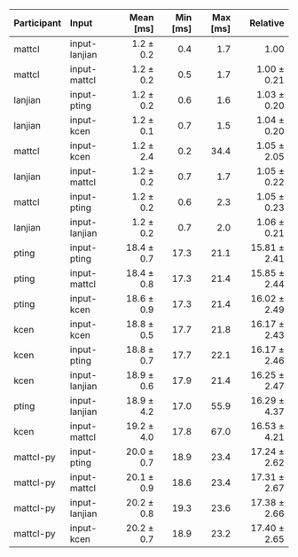 | Participant | Input | Mean [ms] | Min [ms] | Max [ms] | Relative |
|:---|:---|---:|---:|---:|---:|
| mattcl | input-lanjian | 1.2 ± 0.2 | 0.4 | 1.7 | 1.00 |
| mattcl | input-mattcl | 1.2 ± 0.2 | 0.5 | 1.7 | 1.00 ± 0.21 |
| lanjian | input-pting | 1.2 ± 0.2 | 0.6 | 1.6 | 1.03 ± 0.20 |
| lanjian | input-kcen | 1.2 ± 0.1 | 0.7 | 1.5 | 1.04 ± 0.20 |
| mattcl | input-kcen | 1.2 ± 2.4 | 0.2 | 34.4 | 1.05 ± 2.05 |
| lanjian | input-mattcl | 1.2 ± 0.2 | 0.7 | 1.7 | 1.05 ± 0.22 |
| mattcl | input-pting | 1.2 ± 0.2 | 0.6 | 2.3 | 1.05 ± 0.23 |
| lanjian | input-lanjian | 1.2 ± 0.2 | 0.7 | 2.0 | 1.06 ± 0.21 |
| pting | input-pting | 18.4 ± 0.7 | 17.3 | 21.1 | 15.81 ± 2.41 |
| pting | input-mattcl | 18.4 ± 0.8 | 17.3 | 21.4 | 15.85 ± 2.44 |
| pting | input-kcen | 18.6 ± 0.9 | 17.3 | 21.4 | 16.02 ± 2.49 |
| kcen | input-kcen | 18.8 ± 0.5 | 17.7 | 21.8 | 16.17 ± 2.43 |
| kcen | input-pting | 18.8 ± 0.7 | 17.7 | 22.1 | 16.17 ± 2.46 |
| kcen | input-lanjian | 18.9 ± 0.6 | 17.9 | 21.4 | 16.25 ± 2.47 |
| pting | input-lanjian | 18.9 ± 4.2 | 17.0 | 55.9 | 16.29 ± 4.37 |
| kcen | input-mattcl | 19.2 ± 4.0 | 17.8 | 67.0 | 16.53 ± 4.21 |
| mattcl-py | input-pting | 20.0 ± 0.7 | 18.9 | 23.4 | 17.24 ± 2.62 |
| mattcl-py | input-mattcl | 20.1 ± 0.9 | 18.6 | 23.4 | 17.31 ± 2.67 |
| mattcl-py | input-lanjian | 20.2 ± 0.8 | 19.3 | 23.6 | 17.38 ± 2.66 |
| mattcl-py | input-kcen | 20.2 ± 0.7 | 18.9 | 23.2 | 17.40 ± 2.65 |
